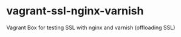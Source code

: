 vagrant-ssl-nginx-varnish
=========================

Vagrant Box for testing SSL with nginx and varnish (offloading SSL)
